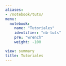 ```yaml
---
aliases:
- /notebook/tuts/
menu:
  notebook:
    name: "Tutoriales"
    identifier: "nb-tuts"
    pre: "wrench"
    weight: -100

view: summary
title: Tutoriales
---
```


